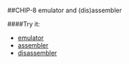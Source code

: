 ##CHIP-8 emulator and (dis)assembler

####Try it:

+ [emulator](http://adrianton3.github.io/chip8/src/chip8.html)
+ [assembler](http://adrianton3.github.io/chip8/src/assembler/assembler.html)
+ [disassembler](http://adrianton3.github.io/chip8/src/disassembler/disassembler.html)